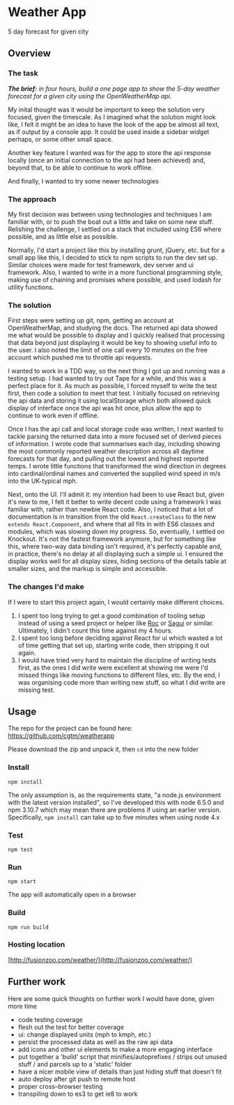 # Weather App

5 day forecast for given city

## Overview

### The task
_**The brief:** in four hours, build a one page app to show the 5-day weather forecast for a given city using the OpenWeatherMap api._

My inital thought was it would be important to keep the solution very focused, given the timescale. As I imagined what the solution might look like, I felt it might be an idea to have the look of the app be almost all text, as if output by a console app. It could be used inside a sidebar widget perhaps, or some other small space.

Another key feature I wanted was for the app to store the api response locally (once an initial connection to the api had been achieved) and, beyond that, to be able to continue to work offline.

And finally, I wanted to try some newer technologies

### The approach
My first decision was between using technologies and techniques I am familiar with, or to push the boat out a little and take on some new stuff. Relishing the challenge, I settled on a stack that included using ES6 where possible, and as little else as possible.

Normally, I'd start a project like this by installing grunt, jQuery, etc. but for a small app like this, I decided to stick to npm scripts to run the dev set up. Similar choices were made for test framework, dev server and ui framework. Also, I wanted to write in a more functional programming style, making use of chaining and promises where possible, and used lodash for utility functions.

### The solution
First steps were setting up git, npm, getting an account at OpenWeatherMap, and studying the docs. The returned api data showed me what would be possible to display and I quickly realised that processing that data beyond just displaying it would be key to showing useful info to the user. I also noted the limit of one call every 10 minutes on the free account which pushed me to throttle api requests.

I wanted to work in a TDD way, so the next thing I got up and running was a testing setup. I had wanted to try out Tape for a while, and this was a perfect place for it. As much as possible, I forced myself to write the test first, then code a solution to meet that test. I initially focused on retrieving the api data and storing it using localStorage which both allowed quick display of interface once the api was hit once, plus allow the app to continue to work even if offline.

Once I has the api call and local storage code was written, I next wanted to tackle parsing the returned data into a more focused set of derived pieces of information. I wrote code that summarises each day, including showing the most commonly reported weather description across all daytime forecasts for that day, and pulling out the lowest and highest reported temps. I wrote little functions that transformed the wind direction in degrees into cardinal/ordinal names and converted the supplied wind speed in m/s into the UK-typical mph.

Next, onto the UI. I'll admit it: my intention had been to use React but, given it's new to me, I felt it better to write decent code using a framework I was familiar with, rather than newbie React code. Also, I noticed that a lot of documentation is in transition from the old `React.createClass` to the new `extends React.Component`, and where that all fits in with ES6 classes and modules, which was slowing down my progress. So, eventually, I settled on Knockout. It's not the fastest framework anymore, but for something like this, where two-way data binding isn't required, it's perfectly capable and, in practice, there's no delay at all displaying such a simple ui. I ensured the display works well for all display sizes, hiding sections of the details table at smaller sizes, and the markup is simple and accessible.

### The changes I'd make
If I were to start this project again, I would certainly make different choices.
1. I spent too long trying to get a good combination of tooling setup instead of using a seed project or helper like [Roc](https://github.com/rocjs/roc) or [Sagui](https://github.com/saguijs/sagui) or similar. Ultimately, I didn't count this time against my 4 hours.
1. I spent too long before deciding against React for ui which wasted a lot of time getting that set up, starting write code, then stripping it out again.
1. I would have tried very hard to maintain the discipline of writing tests first, as the ones I did write were excellent at showing me were I'd missed things like moving functions to different files, etc. By the end, I was organising code more than writing new stuff, so what I did write are missing test.

## Usage
The repo for the project can be found here: https://github.com/cgtm/weatherapp

Please download the zip and unpack it, then `cd` into the new folder

### Install
`npm install`

The only assumption is, as the requirements state, "a node.js environment with the latest version installed", so I've developed this with node 6.5.0 and npm 3.10.7 which may mean there are problems if using an earlier version. Specifically, `npm install` can take up to five minutes when using node 4.x

### Test
`npm test`

### Run
`npm start`

The app will automatically open in a browser

### Build
`npm run build`

### Hosting location
[http://fusionzoo.com/weather/](http://fusionzoo.com/weather/)



## Further work
Here are some quick thoughts on further work I would have done, given more time

* code testing coverage
* flesh out the test for better coverage
* ui: change displayed units (mph to kmph, etc.)
* persist the processed data as well as the raw api data
* add icons and other ui elements to make a more engaging interface
* put together a 'build' script that minifies/autoprefixes / strips out unused stuff / and parcels up to a 'static' folder
* have a nicer mobile view of details than just hiding stuff that doesn't fit
* auto deploy after git push to remote host
* proper cross&ndash;browser testing
* transpiling down to es3 to get ie8 to work
